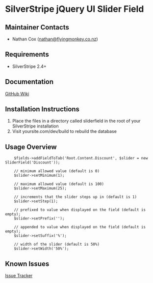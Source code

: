 SilverStripe jQuery UI Slider Field
===================================

Maintainer Contacts
-------------------
*  Nathan Cox (<nathan@flyingmonkey.co.nz>)

Requirements
------------
* SilverStripe 2.4+

Documentation
-------------
[GitHub Wiki](https://github.com/nathancox/silverstripe-sliderfield)

Installation Instructions
-------------------------

1. Place the files in a directory called sliderfield in the root of your SilverStripe installation
2. Visit yoursite.com/dev/build to rebuild the database

Usage Overview
--------------

		$fields->addFieldToTab('Root.Content.Discount', $slider = new SliderField('Discount'));
		
		// minimum allowed value (default is 0)
		$slider->setMinimum(1);
		
		// maximum allowed value (default is 100)
		$slider->setMaximum(25);
		
		// increments that the slider steps up in (default is 1)
		$slider->setStep(1);
		
		// prefixed to value when displayed on the field (default is empty);
		$slider->setPrefix('');
		
		// appended to value when displayed on the field (default is empty);
		$slider->setSuffix('%');
		
		// width of the slider (default is 50%)
		$slider->setWidth('50%');




Known Issues
------------
[Issue Tracker](https://github.com/nathancox/silverstripe-sliderfield/issues)